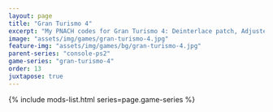```yaml
---
layout: page
title: "Gran Turismo 4"
excerpt: "My PNACH codes for Gran Turismo 4: Deinterlace patch, Adjusted trigger sensitivity."
image: "assets/img/games/gran-turismo-4.jpg"
feature-img: "assets/img/games/bg/gran-turismo-4.jpg"
parent-series: "console-ps2"
game-series: "gran-turismo-4"
order: 13
juxtapose: true
---
```


{% include mods-list.html series=page.game-series %}
